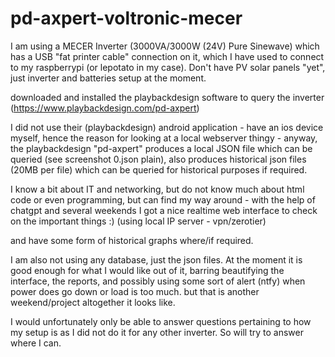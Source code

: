# pd-axpert-voltronic-mecer

I am using a MECER Inverter (3000VA/3000W (24V) Pure Sinewave) which has a USB "fat printer cable" connection on it, which I have used to connect to my raspberrypi (or lepotato in my case). Don't have PV solar panels "yet", just inverter and batteries setup at the moment.

downloaded and installed the playbackdesign software to query the inverter (https://www.playbackdesign.com/pd-axpert)

I did not use their (playbackdesign) android application - have an ios device myself, hence the reason for looking at a local webserver thingy - anyway, the playbackdesign "pd-axpert" produces a local JSON file which can be queried (see screenshot 0.json plain), also produces historical json files (20MB per file) which can be queried for historical purposes if required.

I know a bit about IT and networking, but do not know much about html code or even programming, but can find my way around - with the help of chatgpt and several weekends I got a nice realtime web interface to check on the important things :) (using local IP server - vpn/zerotier)

and have some form of historical graphs where/if required.

I am also not using any database, just the json files. At the moment it is good enough for what I would like out of it, barring beautifying the interface, the reports, and possibly using some sort of alert (ntfy) when power does go down or load is too much. but that is another weekend/project altogether it looks like.

I would unfortunately only be able to answer questions pertaining to how my setup is as I did not do it for any other inverter. So will try to answer where I can. 
